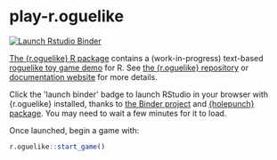
# play-r.oguelike

<!-- badges: start -->
[![Launch Rstudio Binder](http://mybinder.org/badge_logo.svg)](https://mybinder.org/v2/gh/matt-dray/play-r.oguelike/main?urlpath=rstudio)
<!-- badges: end -->

[The {r.oguelike} R package](https://github.com/matt-dray/r.oguelike) contains a (work-in-progress) text-based [roguelike toy game demo](https://en.wikipedia.org/wiki/Roguelike) for R. See [the {r.oguelike} repository](https://github.com/matt-dray/r.oguelike) or [documentation website](https://matt-dray.github.io/r.oguelike/) for more details.

Click the 'launch binder' badge to launch RStudio in your browser with {r.oguelike} installed, thanks to [the Binder project](https://mybinder.org/) and [{holepunch} package](https://github.com/karthik/holepunch). You may need to wait a few minutes for it to load.

Once launched, begin a game with:

``` r
r.oguelike::start_game()
```


